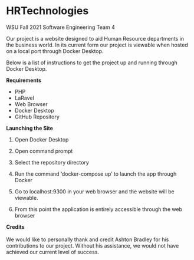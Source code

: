 # HRTechnologies
WSU Fall 2021 Software Engineering Team 4

Our project is a website designed to aid Human Resource departments in the business world. In its current form our project is viewable when hosted on a local port through Docker Desktop.

Below is a list of instructions to get the project up and running through Docker Desktop.

<b>Requirements</b>
* PHP
* LaRavel
* Web Browser
* Docker Desktop
* GitHub Repository

<b>Launching the Site</b>
1. Open Docker Desktop
2. Open command prompt

3. Select the repository directory

4. Run the command ‘docker-compose up’ to launch the app through Docker


5. Go to localhost:9300 in your web browser and the website will be viewable.

6. From this point the application is entirely accessible through the web browser


<b>Credits</b>
<br><br>We would like to personally thank and credit Ashton Bradley for his contributions to our project. Without his assistance, we would not have achieved our current level of success.
